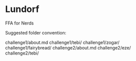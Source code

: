 # Lundorf
FFA for Nerds

Suggested folder convention:

challenge1/about.md
challenge1/tebi/
challenge1/zogar/
challenge1/fairybread/
challenge2/about.md
challenge2/eze/
challenge2/tebi/
